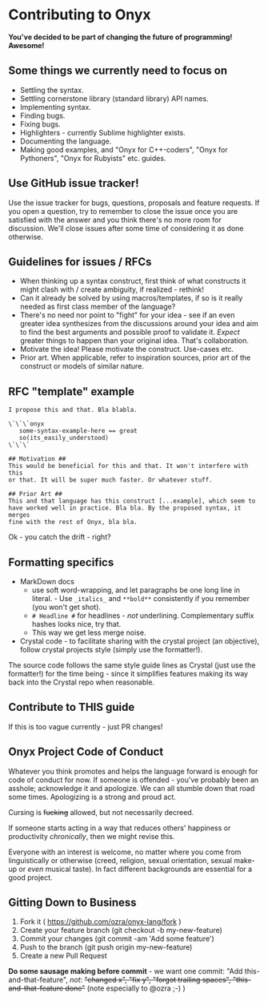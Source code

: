 # Contributing to Onyx

**You've decided to be part of changing the future of programming! Awesome!**

## Some things we currently need to focus on ##

* Settling the syntax.
* Settling cornerstone library (standard library) API names.
* Implementing syntax.
* Finding bugs.
* Fixing bugs.
* Highlighters - currently Sublime highlighter exists.
* Documenting the language.
* Making good examples, and "Onyx for C++-coders", "Onyx for Pythoners", "Onyx for Rubyists" etc. guides.

## Use GitHub issue tracker! ##

Use the issue tracker for bugs, questions, proposals and feature requests.
If you open a question, try to remember to close the issue once you are satisfied with the answer and you think there's no more room for discussion. We'll close issues after some time of considering it as done otherwise.

## Guidelines for issues / RFCs ##
- When thinking up a syntax construct, first think of what constructs it
  might clash with / create ambiguity, if realized - rethink!
- Can it already be solved by using macros/templates, if so is it really
  needed as first class member of the language?
- There's no need nor point to "fight" for your idea - see if an even
  greater idea synthesizes from the discussions around your idea and aim to
  find the best arguments and possible proof to validate it. _Expect_ greater
  things to happen than your original idea. That's collaboration.
- Motivate the idea! Please motivate the construct. Use-cases etc.
- Prior art. When applicable, refer to inspiration sources, prior art of
  the construct or models of similar nature.

## RFC "template" example ##

```text
I propose this and that. Bla blabla.

\`\`\`onyx
   some-syntax-example-here == great
   so(its_easily_understood)
\`\`\`

## Motivation ##
This would be beneficial for this and that. It won't interfere with this
or that. It will be super much faster. Or whatever stuff.

## Prior Art ##
This and that language has this construct [...example], which seem to
have worked well in practice. Bla bla. By the proposed syntax, it merges
fine with the rest of Onyx, bla bla.
```

Ok - you catch the drift - right?

## Formatting specifics ##

- MarkDown docs
    - use soft word-wrapping, and let paragraphs be one long line in literal. - Use `_italics_` and `**bold**` consistently if you remember (you won't get shot).
    - `# Headline #` for headlines - _not_ underlining. Complementary suffix hashes looks nice, try that.
    - This way we get less merge noise.
- Crystal code - to facilitate sharing with the crystal project (an objective), follow crystal projects style (simply use the formatter!).

The source code follows the same style guide lines as Crystal (just use the formatter!) for the time being - since it simplifies features making its way back into the Crystal repo when reasonable.

## Contribute to THIS guide ##

If this is too vague currently - just PR changes!

## Onyx Project Code of Conduct ##

Whatever you think promotes and helps the language forward is enough for code of conduct for now. If someone is offended - you've probably been an asshole;  acknowledge it and apologize. We can all stumble down that road some times. Apologizing is a strong and proud act.

Cursing is ~~fucking~~ allowed, but not necessarily decreed.

If someone starts acting in a way that reduces others' happiness or
productivity _chronically_, then we might revise this.

Everyone with an interest is welcome, no matter where you come from linguistically or otherwise (creed, religion, sexual orientation, sexual make-up or _even_ musical taste). In fact different backgrounds are essential for a good project.

## Gitting Down to Business ##

1. Fork it ( https://github.com/ozra/onyx-lang/fork )
2. Create your feature branch (git checkout -b my-new-feature)
3. Commit your changes (git commit -am 'Add some feature')
4. Push to the branch (git push origin my-new-feature)
5. Create a new Pull Request

**Do some sausage making before commit** - we want one commit: "Add this-and-that-feature", _not_: ~~"changed x", "fix y", "forgot trailing spaces", "this-and-that-feature done"~~ (note especially to @ozra ;-) )
